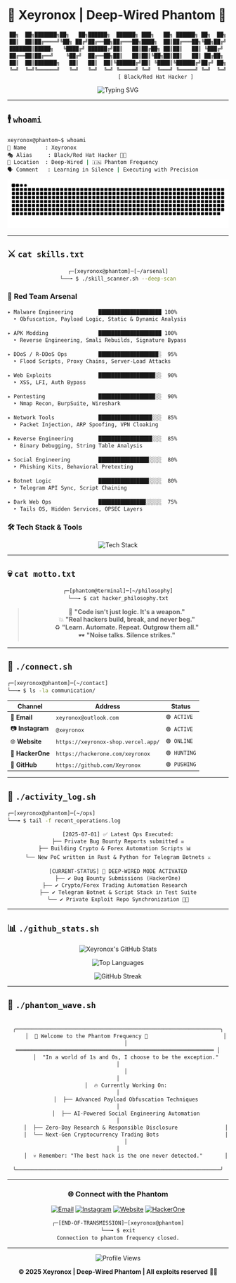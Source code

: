 # 🖤 Xeyronox | Deep-Wired Phantom 💚

<div align="center">

```ascii
██╗  ██╗███████╗██╗   ██╗██████╗  ██████╗ ███╗   ██╗ ██████╗ ██╗  ██╗
██║  ██║██╔════╝╚██╗ ██╔╝██╔══██╗██╔═══██╗████╗  ██║██╔═══██╗╚██╗██╔╝
███████║█████╗   ╚████╔╝ ██████╔╝██║   ██║██╔██╗ ██║██║   ██║ ╚███╔╝ 
██╔══██║██╔══╝    ╚██╔╝  ██╔══██╗██║   ██║██║╚██╗██║██║   ██║ ██╔██╗ 
██║  ██║███████╗   ██║   ██║  ██║╚██████╔╝██║ ╚████║╚██████╔╝██╔╝ ██╗
╚═╝  ╚═╝╚══════╝   ╚═╝   ╚═╝  ╚═╝ ╚═════╝ ╚═╝  ╚═══╝ ╚═════╝ ╚═╝  ╚═╝
                        [ Black/Red Hat Hacker ]
```

<img src="https://readme-typing-svg.herokuapp.com?font=Fira+Code&size=22&duration=3000&pause=1000&color=00FF41&background=00000000&center=true&vCenter=true&width=600&lines=Learning+in+Silence+%7C+Executing+with+Precision;Real+hackers+build%2C+break%2C+and+never+beg;Code+isn't+just+logic.+It's+a+weapon." alt="Typing SVG" />

</div>

---

## 🕴️ `whoami`

```bash
xeyronox@phantom~$ whoami
🧠 Name      : Xeyronox   
🎭 Alias     : Black/Red Hat Hacker 👨‍💻  
📍 Location  : Deep-Wired | 🇮🇳 Phantom Frequency  
🗣️ Comment   : Learning in Silence | Executing with Precision  
```

<div align="center">

![Matrix](https://raw.githubusercontent.com/Platane/snk/output/github-contribution-grid-snake-dark.svg)

</div>

---

## ⚔️ `cat skills.txt`

<div align="center">

```bash
┌─[xeyronox@phantom]─[~/arsenal]
└──╼ $ ./skill_scanner.sh --deep-scan
```

</div>

### 🔴 **Red Team Arsenal**
```
✦ Malware Engineering        ████████████████████ 100%
  ‣ Obfuscation, Payload Logic, Static & Dynamic Analysis
  
✦ APK Modding                ████████████████████ 100%  
  ‣ Reverse Engineering, Smali Rebuilds, Signature Bypass
  
✦ DDoS / R-DDoS Ops          ███████████████████░  95%
  ‣ Flood Scripts, Proxy Chains, Server-Load Attacks
  
✦ Web Exploits               ██████████████████░░  90%
  ‣ XSS, LFI, Auth Bypass
  
✦ Pentesting                 ██████████████████░░  90%
  ‣ Nmap Recon, BurpSuite, Wireshark
  
✦ Network Tools              █████████████████░░░  85%
  ‣ Packet Injection, ARP Spoofing, VPN Cloaking
  
✦ Reverse Engineering        █████████████████░░░  85%
  ‣ Binary Debugging, String Table Analysis
  
✦ Social Engineering         ████████████████░░░░  80%
  ‣ Phishing Kits, Behavioral Pretexting
  
✦ Botnet Logic               ████████████████░░░░  80%
  ‣ Telegram API Sync, Script Chaining
  
✦ Dark Web Ops               ███████████████░░░░░  75%
  ‣ Tails OS, Hidden Services, OPSEC Layers
```


### 🛠️ **Tech Stack & Tools**  
<p align="center"> <img src="https://skillicons.dev/icons?i=python,c,cpp,js,react,linux,bash,mysql,,git,github,kotlin,java,supabase,html,css" alt="Tech Stack" /> </p>

---

## 💀 `cat motto.txt`

<div align="center">

```bash
┌─[phantom@terminal]─[~/philosophy]
└──╼ $ cat hacker_philosophy.txt
```

> 🔐 **"Code isn't just logic. It's a weapon."**  
> 💥 **"Real hackers build, break, and never beg."**  
> ♻️ **"Learn. Automate. Repeat. Outgrow them all."**  
> 🕶️ **"Noise talks. Silence strikes."**

</div>

---

## 📡 `./connect.sh`

```bash
┌─[xeyronox@phantom]─[~/contact]
└──╼ $ ls -la communication/
```

<div align="center">

| Channel | Address | Status |
|---------|---------|--------|
| 📧 **Email** | `xeyronox@outlook.com` | `🟢 ACTIVE` |
| 📷 **Instagram** | `@xeyronox` | `🟢 ACTIVE` |
| 🌐 **Website** | `https://xeyronox-shop.vercel.app/` | `🟢 ONLINE` |
| 📡 **HackerOne** | `https://hackerone.com/xeyronox` | `🟢 HUNTING` |
| 🐙 **GitHub** | `https://github.com/Xeyronox` | `🟢 PUSHING` |

</div>

---

## 🎯 `./activity_log.sh`

```bash
┌─[xeyronox@phantom]─[~/ops]
└──╼ $ tail -f recent_operations.log
```

<div align="center">

```
[2025-07-01] ✅ Latest Ops Executed:
├── Private Bug Bounty Reports submitted ☠️
├── Building Crypto & Forex Automation Scripts 📊  
└── New PoC written in Rust & Python for Telegram Botnets ⚔

[CURRENT-STATUS] 🔴 DEEP-WIRED MODE ACTIVATED
├── ✔️ Bug Bounty Submissions (HackerOne)
├── ✔️ Crypto/Forex Trading Automation Research  
├── ✔️ Telegram Botnet & Script Stack in Test Suite
└── ✔️ Private Exploit Repo Synchronization 👨‍💻
```

</div>

---

## 📊 `./github_stats.sh`

<div align="center">

![Xeyronox's GitHub Stats](https://github-readme-stats.vercel.app/api?username=Xeyronox&show_icons=true&theme=chartreuse-dark&hide_border=true&bg_color=0d1117&title_color=00ff41&icon_color=00ff41&text_color=ffffff)

![Top Languages](https://github-readme-stats.vercel.app/api/top-langs/?username=Xeyronox&layout=compact&theme=chartreuse-dark&hide_border=true&bg_color=0d1117&title_color=00ff41&text_color=ffffff)

![GitHub Streak](https://github-readme-streak-stats.herokuapp.com/?user=Xeyronox&theme=chartreuse-dark&hide_border=true&background=0d1117&stroke=00ff41&ring=00ff41&currStreakLabel=00ff41)

</div>

---

## 🌊 `./phantom_wave.sh`

<div align="center">

```
     ╭─────────────────────────────────────────────────────────────────╮
     │  🖤 Welcome to the Phantom Frequency 💚                        │
     │  ═══════════════════════════════════════════════════════════════ │
     │  "In a world of 1s and 0s, I choose to be the exception."      │
     │                                                                 │
     │  🔥 Currently Working On:                                       │
     │  ├── Advanced Payload Obfuscation Techniques                   │
     │  ├── AI-Powered Social Engineering Automation                  │
     │  ├── Zero-Day Research & Responsible Disclosure               │
     │  └── Next-Gen Cryptocurrency Trading Bots                     │
     │                                                                 │
     │  💀 Remember: "The best hack is the one never detected."       │
     ╰─────────────────────────────────────────────────────────────────╯
```

</div>

---

<div align="center">

### 🌐 **Connect with the Phantom**

[![Email](https://img.shields.io/badge/Email-xeyronox@outlook.com-0078D4?style=for-the-badge&logo=microsoft-outlook&logoColor=white)](mailto:xeyronox@outlook.com)
[![Instagram](https://img.shields.io/badge/Instagram-@xeyronox-E4405F?style=for-the-badge&logo=instagram&logoColor=white)](https://instagram.com/xeyronox)
[![Website](https://img.shields.io/badge/Website-xeyronox--shop.vercel.app-00C7B7?style=for-the-badge&logo=vercel&logoColor=white)](https://xeyronox-shop.vercel.app/)
[![HackerOne](https://img.shields.io/badge/HackerOne-xeyronox-494649?style=for-the-badge&logo=hackerone&logoColor=white)](https://hackerone.com/xeyronox)

```bash
┌─[END-OF-TRANSMISSION]─[xeyronox@phantom]
└──╼ $ exit
Connection to phantom frequency closed.
```

</div>

---

<div align="center">

![Profile Views](https://komarev.com/ghpvc/?username=Xeyronox&color=00ff41&style=for-the-badge&label=PHANTOM+VISITORS)

**© 2025 Xeyronox | Deep-Wired Phantom | All exploits reserved** 🖤💚

</div>